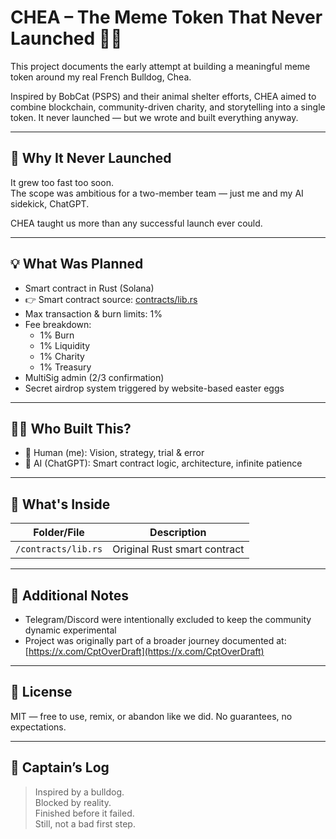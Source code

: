 # CHEA – The Meme Token That Never Launched 🐶💤

This project documents the early attempt at building a meaningful meme token around my real French Bulldog, Chea.

Inspired by BobCat (PSPS) and their animal shelter efforts, CHEA aimed to combine blockchain, community-driven charity, and storytelling into a single token. It never launched — but we wrote and built everything anyway.

---

## 🚧 Why It Never Launched

It grew too fast too soon.  
The scope was ambitious for a two-member team — just me and my AI sidekick, ChatGPT.

CHEA taught us more than any successful launch ever could.

---

## 💡 What Was Planned

- Smart contract in Rust (Solana)
- 👉 Smart contract source: [contracts/lib.rs](contracts/lib.rs)
- Max transaction & burn limits: 1%
- Fee breakdown:
  - 1% Burn  
  - 1% Liquidity  
  - 1% Charity  
  - 1% Treasury
- MultiSig admin (2/3 confirmation)
- Secret airdrop system triggered by website-based easter eggs

---

## 👨‍🚀 Who Built This?

- 🧠 Human (me): Vision, strategy, trial & error
- 🤖 AI (ChatGPT): Smart contract logic, architecture, infinite patience

---

## 📂 What's Inside

| Folder/File | Description |
|-------------|-------------|
| `/contracts/lib.rs` | Original Rust smart contract |

---

## 🔎 Additional Notes

- Telegram/Discord were intentionally excluded to keep the community dynamic experimental
- Project was originally part of a broader journey documented at:  
  [https://x.com/CptOverDraft](https://x.com/CptOverDraft)

---

## 📜 License

MIT — free to use, remix, or abandon like we did. No guarantees, no expectations.

---

## 🧭 Captain’s Log

> Inspired by a bulldog.  
> Blocked by reality.  
> Finished before it failed.  
> Still, not a bad first step.
